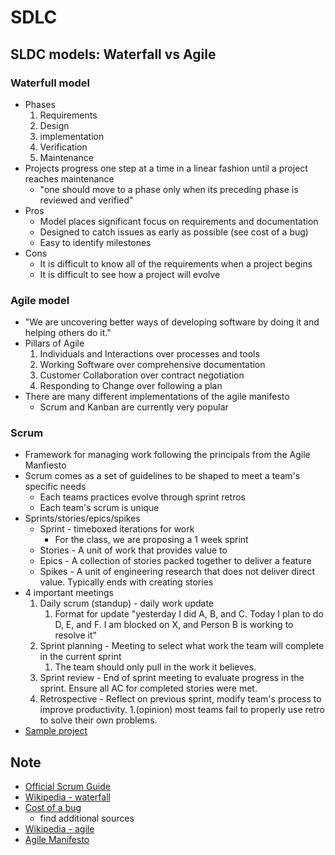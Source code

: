 # SDLC 
## SLDC models: Waterfall vs Agile
### Waterfull model  
* Phases
    1. Requirements
    2. Design 
    3. implementation
    4. Verification
    5. Maintenance
* Projects progress one step at a time in a linear fashion until a project reaches maintenance
	* "one should move to a phase only when its preceding phase is reviewed and verified" 
* Pros 
	* Model places significant focus on requirements and documentation
	* Designed to catch issues as early as possible (see cost of a bug)
	* Easy to identify milestones
* Cons
	* It is difficult to know all of the requirements when a project begins
	* It is difficult to see how a project will evolve
### Agile model  
* "We are uncovering better ways of developing software by doing it and helping others do it."
* Pillars of Agile
	1. Individuals and Interactions over processes and tools
	2. Working Software over comprehensive documentation
	3. Customer Collaboration over contract negotiation
	4. Responding to Change over following a plan
* There are many different implementations of the agile manifesto 
	* Scrum and Kanban are currently very popular
### Scrum
* Framework for managing work following the principals from the Agile Manfiesto
* Scrum comes as a set of guidelines to be shaped to meet a team's specific needs
	* Each teams practices evolve through sprint retros 
	* Each team's scrum is unique
* Sprints/stories/epics/spikes
	* Sprint - timeboxed iterations for work
		* For the class, we are proposing a 1 week sprint
	* Stories - A unit of work that provides value to
	* Epics - A collection of stories packed together to deliver a feature
	* Spikes - A unit of engineering research that does not deliver direct value. Typically ends with creating stories
* 4 important meetings
	1. Daily scrum (standup) - daily work update
		1. Format for update "yesterday I did A, B, and C. Today I plan to do D, E, and F. I am blocked on X,  and Person B is working to resolve it"
	2. Sprint planning - Meeting to select what work the team will complete in the current sprint
		1. The team should only pull in the work it believes.
	3. Sprint review - End of sprint meeting to evaluate progress in the sprint. Ensure all AC for completed stories were met. 
	4. Retrospective - Reflect on previous sprint, modify team's process to improve productivity. 
		1.(opinion) most teams fail to properly use retro to solve their own problems.
* [Sample project](https://github.com/jmgreenberg/Huntergram-ui)
## Note
* [Official Scrum Guide](http://www.scrumguides.org/scrum-guide.html#team-po)
* [Wikipedia - waterfall](https://en.wikipedia.org/wiki/Waterfall_model)
* [Cost of a bug](http://blog.celerity.com/the-true-cost-of-a-software-bug)
	* find additional sources 
* [Wikipedia - agile](https://en.wikipedia.org/wiki/Agile_software_development)
* [Agile Manifesto](http://agilemanifesto.org/)